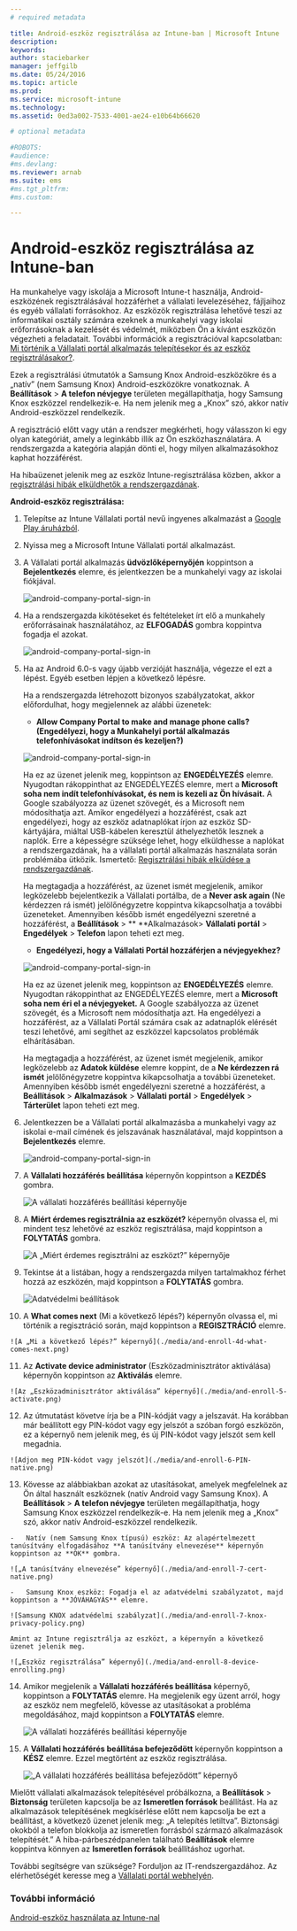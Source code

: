 ```yaml
---
# required metadata

title: Android-eszköz regisztrálása az Intune-ban | Microsoft Intune
description:
keywords:
author: staciebarker
manager: jeffgilb
ms.date: 05/24/2016
ms.topic: article
ms.prod:
ms.service: microsoft-intune
ms.technology:
ms.assetid: 0ed3a002-7533-4001-ae24-e10b64b66620

# optional metadata

#ROBOTS:
#audience:
#ms.devlang:
ms.reviewer: arnab
ms.suite: ems
#ms.tgt_pltfrm:
#ms.custom:

---
```



# Android-eszköz regisztrálása az Intune-ban

Ha munkahelye vagy iskolája a Microsoft Intune-t használja, Android-eszközének regisztrálásával hozzáférhet a vállalati levelezéséhez, fájljaihoz és egyéb vállalati forrásokhoz. Az eszközök regisztrálása lehetővé teszi az informatikai osztály számára ezeknek a munkahelyi vagy iskolai erőforrásoknak a kezelését és védelmét, miközben Ön a kívánt eszközön végezheti a feladatait. További információk a regisztrációval kapcsolatban: [Mi történik a Vállalati portál alkalmazás telepítésekor és az eszköz regisztrálásakor?](what-happens-if-you-install-the-Company-Portal-app-and-enroll-your-device-in-intune-android.md).

Ezek a regisztrálási útmutatók a Samsung Knox Android-eszközökre és a „natív” (nem Samsung Knox) Android-eszközökre vonatkoznak. A **Beállítások** &gt; **A telefon névjegye** területen megállapíthatja, hogy Samsung Knox eszközzel rendelkezik-e. Ha nem jelenik meg a „Knox” szó, akkor natív Android-eszközzel rendelkezik.

A regisztráció előtt vagy után a rendszer megkérheti, hogy válasszon ki egy olyan kategóriát, amely a leginkább illik az Ön eszközhasználatára. A rendszergazda a kategória alapján dönti el, hogy milyen alkalmazásokhoz kaphat hozzáférést.

Ha hibaüzenet jelenik meg az eszköz Intune-regisztrálása közben, akkor a [regisztrálási hibák elküldhetők a rendszergazdának](send-enrollment-errors-to-your-it-administrator-android.md).

**Android-eszköz regisztrálása:**

1.  Telepítse az Intune Vállalati portál nevű ingyenes alkalmazást a [Google Play áruházból](http://play.google.com/store/apps/details?id=com.microsoft.windowsintune.companyportal).

2.  Nyissa meg a Microsoft Intune Vállalati portál alkalmazást.

3.  A Vállalati portál alkalmazás **üdvözlőképernyőjén** koppintson a **Bejelentkezés** elemre, és jelentkezzen be a munkahelyi vagy az iskolai fiókjával.

    ![android-company-portal-sign-in](./media/and-enroll-0-welcome-screen.png)   

4.  Ha a rendszergazda kikötéseket és feltételeket írt elő a munkahely erőforrásainak használatához, az **ELFOGADÁS** gombra koppintva fogadja el azokat.

    ![android-company-portal-sign-in](./media/and-enroll-3-accept-terms.png)

5.  Ha az Android 6.0-s vagy újabb verzióját használja, végezze el ezt a lépést. Egyéb esetben lépjen a következő lépésre. 

    Ha a rendszergazda létrehozott bizonyos szabályzatokat, akkor előfordulhat, hogy megjelennek az alábbi üzenetek:
    -   **Allow Company Portal to make and manage phone calls? (Engedélyezi, hogy a Munkahelyi portál alkalmazás telefonhívásokat indítson és kezeljen?)**

    ![android-company-portal-sign-in](./media/and-enroll-3a-allow-phone-access.png)

    Ha ez az üzenet jelenik meg, koppintson az **ENGEDÉLYEZÉS** elemre. Nyugodtan rákoppinthat az ENGEDÉLYEZÉS elemre, mert a **Microsoft soha nem indít telefonhívásokat, és nem is kezeli az Ön hívásait.** A Google szabályozza az üzenet szövegét, és a Microsoft nem módosíthatja azt. Amikor engedélyezi a hozzáférést, csak azt engedélyezi, hogy az eszköz adatnaplókat írjon az eszköz SD-kártyájára, miáltal USB-kábelen keresztül áthelyezhetők lesznek a naplók. Erre a képességre szüksége lehet, hogy elküldhesse a naplókat a rendszergazdának, ha a vállalati portál alkalmazás használata során problémába ütközik. Ismertető: [Regisztrálási hibák elküldése a rendszergazdának](send-enrollment-errors-to-your-it-administrator-android.md).

    Ha megtagadja a hozzáférést, az üzenet ismét megjelenik, amikor legközelebb bejelentkezik a Vállalati portálba, de a **Never ask again** (Ne kérdezzen rá ismét) jelölőnégyzetre koppintva kikapcsolhatja a további üzeneteket.  Amennyiben később ismét engedélyezni szeretné a hozzáférést, a **Beállítások** &gt; ** **Alkalmazások&gt; **Vállalati portál** &gt; **Engedélyek** &gt; **Telefon** lapon teheti ezt meg.

    -   **Engedélyezi, hogy a Vállalati Portál hozzáférjen a névjegyekhez?**

    ![android-company-portal-sign-in](./media/and-enroll-3b-allow-contacts-access.png)

    Ha ez az üzenet jelenik meg, koppintson az **ENGEDÉLYEZÉS** elemre. Nyugodtan rákoppinthat az ENGEDÉLYEZÉS elemre, mert a **Microsoft soha nem éri el a névjegyeket.** A Google szabályozza az üzenet szövegét, és a Microsoft nem módosíthatja azt. Ha engedélyezi a hozzáférést, az a Vállalati Portál számára csak az adatnaplók elérését teszi lehetővé, ami segíthet az eszközzel kapcsolatos problémák elhárításában.

    Ha megtagadja a hozzáférést, az üzenet ismét megjelenik, amikor legközelebb az **Adatok küldése** elemre koppint, de a **Ne kérdezzen rá ismét** jelölőnégyzetre koppintva kikapcsolhatja a további üzeneteket. Amennyiben később ismét engedélyezni szeretné a hozzáférést, a **Beállítások** &gt; **Alkalmazások** &gt; **Vállalati portál** &gt; **Engedélyek** &gt; **Tárterület** lapon teheti ezt meg.

6.  Jelentkezzen be a Vállalati portál alkalmazásba a munkahelyi vagy az iskolai e-mail címének és jelszavának használatával, majd koppintson a **Bejelentkezés** elemre.

    ![android-company-portal-sign-in](./media/and-enroll-2-cp-sign-in.png)

7.  A **Vállalati hozzáférés beállítása** képernyőn koppintson a **KEZDÉS** gombra.

    ![A vállalati hozzáférés beállítási képernyője](./media/and-enroll-4a-comp-access-setup.png)

8.  A **Miért érdemes regisztrálnia az eszközét?** képernyőn olvassa el, mi mindent tesz lehetővé az eszköz regisztrálása, majd koppintson a **FOLYTATÁS** gombra.

    ![A „Miért érdemes regisztrálni az eszközt?” képernyője](./media/and-enroll-4b-why-enroll.png)

9.  Tekintse át a listában, hogy a rendszergazda milyen tartalmakhoz férhet hozzá az eszközén, majd koppintson a **FOLYTATÁS** gombra.

    ![Adatvédelmi beállítások](./media/and-enroll-4c-we-care-privacy.png)

10.  A **What comes next** (Mi a következő lépés?) képernyőn olvassa el, mi történik a regisztráció során, majd koppintson a **REGISZTRÁCIÓ** elemre.

    ![A „Mi a következő lépés?” képernyő](./media/and-enroll-4d-what-comes-next.png)

11.  Az **Activate device administrator** (Eszközadminisztrátor aktiválása) képernyőn koppintson az **Aktiválás** elemre.

    ![Az „Eszközadminisztrátor aktiválása” képernyő](./media/and-enroll-5-activate.png)

12.  Az útmutatást követve írja be a PIN-kódját vagy a jelszavát. Ha korábban már beállított egy PIN-kódot vagy egy jelszót a szóban forgó eszközön, ez a képernyő nem jelenik meg, és új PIN-kódot vagy jelszót sem kell megadnia.

    ![Adjon meg PIN-kódot vagy jelszót](./media/and-enroll-6-PIN-native.png)

13.  Kövesse az alábbiakban azokat az utasításokat, amelyek megfelelnek az Ön által használt eszköznek (natív Android vagy Samsung Knox). A **Beállítások** &gt; **A telefon névjegye** területen megállapíthatja, hogy Samsung Knox eszközzel rendelkezik-e. Ha nem jelenik meg a „Knox” szó, akkor natív Android-eszközzel rendelkezik.

    -   Natív (nem Samsung Knox típusú) eszköz: Az alapértelmezett tanúsítvány elfogadásához **A tanúsítvány elnevezése** képernyőn koppintson az **OK** gombra.

    ![„A tanúsítvány elnevezése” képernyő](./media/and-enroll-7-cert-native.png)

    -   Samsung Knox eszköz: Fogadja el az adatvédelmi szabályzatot, majd koppintson a **JÓVÁHAGYÁS** elemre.

    ![Samsung KNOX adatvédelmi szabályzat](./media/and-enroll-7-knox-privacy-policy.png)

    Amint az Intune regisztrálja az eszközt, a képernyőn a következő üzenet jelenik meg.

    ![„Eszköz regisztrálása” képernyő](./media/and-enroll-8-device-enrolling.png)

14. Amikor megjelenik a **Vállalati hozzáférés beállítása** képernyő, koppintson a **FOLYTATÁS** elemre. Ha megjelenik egy üzent arról, hogy az eszköz nem megfelelő, kövesse az utasításokat a probléma megoldásához, majd koppintson a **FOLYTATÁS** elemre.

    ![A vállalati hozzáférés beállítási képernyője](./media/and-enroll-9-comp-access-setup.png)  

11. A **Vállalati hozzáférés beállítása befejeződött** képernyőn koppintson a **KÉSZ** elemre. Ezzel megtörtént az eszköz regisztrálása.

    ![„A vállalati hozzáférés beállítása befejeződött” képernyő](./media/and-enroll-10-comp-access-setup-complete.png)

Mielőtt vállalati alkalmazások telepítésével próbálkozna, a **Beállítások** &gt; **Biztonság** területen kapcsolja be az **Ismeretlen források** beállítást. Ha az alkalmazások telepítésének megkísérlése előtt nem kapcsolja be ezt a beállítást, a következő üzenet jelenik meg: „A telepítés letiltva”. Biztonsági okokból a telefon blokkolja az ismeretlen forrásból származó alkalmazások telepítését.” A hiba-párbeszédpanelen található **Beállítások** elemre koppintva könnyen az **Ismeretlen források** beállításhoz ugorhat.

További segítségre van szüksége? Forduljon az IT-rendszergazdához. Az elérhetőségét keresse meg a [Vállalati portál webhelyén](http://portal.manage.microsoft.com).

### További információ
[Android-eszköz használata az Intune-nal](using-your-android-device-with-intune.md)


<!--HONumber=Jun16_HO2-->


